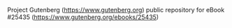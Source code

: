 Project Gutenberg (https://www.gutenberg.org) public repository for eBook #25435 (https://www.gutenberg.org/ebooks/25435)
